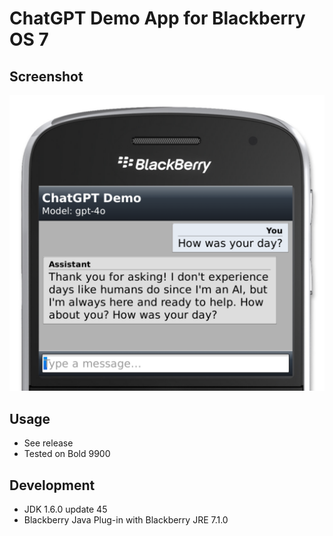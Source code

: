 # ChatGPT Demo App for Blackberry OS 7

## Screenshot

![Screenshot1](screenshots/screenshot.png)

## Usage

- See release
- Tested on Bold 9900

## Development

- JDK 1.6.0 update 45
- Blackberry Java Plug-in with Blackberry JRE 7.1.0
